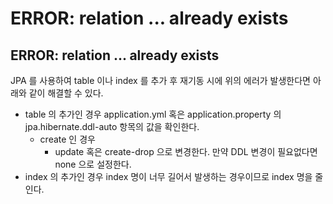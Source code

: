 # ERROR: relation ... already exists

## ERROR: relation ... already exists
JPA 를 사용하여 table 이나 index 를 추가 후 재기동 시에 위의 에러가 발생한다면 아래와 같이 해결할 수 있다.
* table 의 추가인 경우 application.yml 혹은 application.property 의 jpa.hibernate.ddl-auto 항목의 값을 확인한다.
    + create 인 경우
        - update 혹은 create-drop 으로 변경한다. 만약 DDL 변경이 필요없다면 none 으로 설정한다.
* index 의 추가인 경우 index 명이 너무 길어서 발생하는 경우이므로 index 명을 줄인다.
